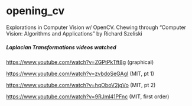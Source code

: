 # opening_cv
Explorations in Computer Vision w/ OpenCV. Chewing through “Computer Vision: Algorithms and Applications” by Richard Szeliski

##### Laplacian Transformations videos watched
https://www.youtube.com/watch?v=ZGPtPkTft8g (graphical)

https://www.youtube.com/watch?v=zvbdoSeGAgI (MIT, pt 1)

https://www.youtube.com/watch?v=hqOboV2jgVo (MIT, pt 2)

https://www.youtube.com/watch?v=9RJml41PFnc (MIT, first order)
